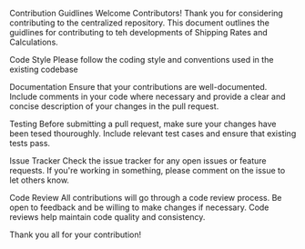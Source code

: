 Contribution Guidlines
Welcome Contributors!
Thank you for considering contributing to the centralized repository. This document outlines the guidlines for contributing to teh developments of Shipping Rates and Calculations.

Code Style
Please follow the coding style and conventions used in the existing codebase

Documentation
Ensure that your contributions are well-documented. Include comments in your code where necessary and provide a clear and concise description of your changes in the pull request.

Testing
Before submitting a pull request, make sure your changes have been tesed thouroughly. Include relevant test cases and ensure that existing tests pass.

Issue Tracker
Check the issue tracker for any open issues or feature requests. If you're working in something, please comment on the issue to let others know.

Code Review
All contributions will go through a code review process. Be open to feedback and be willing to make changes if necessary. Code reviews help maintain code quality and consistency.

Thank you all for your contribution!
